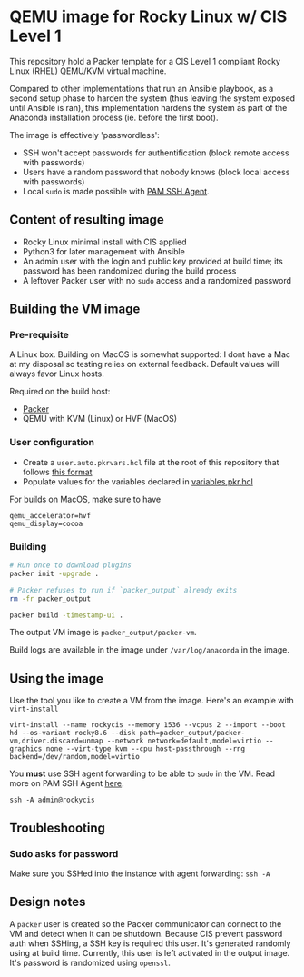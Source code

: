 # QEMU image for Rocky Linux w/ CIS Level 1

This repository hold a Packer template for a CIS Level 1 compliant Rocky Linux (RHEL) QEMU/KVM virtual machine.

Compared to other implementations that run an Ansible playbook, as a second setup phase to harden the system (thus leaving the system exposed until Ansible is ran), this implementation hardens the system as part of the Anaconda installation process (ie. before the first boot).

The image is effectively 'passwordless':
- SSH won't accept passwords for authentification (block remote access with passwords)
- Users have a random password that nobody knows (block local access with passwords)
- Local `sudo` is made possible with [PAM SSH Agent](https://github.com/jbeverly/pam_ssh_agent_auth).

## Content of resulting image

- Rocky Linux minimal install with CIS applied
- Python3 for later management with Ansible
- An admin user with the login and public key provided at build time; its password has been randomized during the build process
- A leftover Packer user with no `sudo` access and a randomized password

## Building the VM image
### Pre-requisite

A Linux box. Building on MacOS is somewhat supported: I dont have a Mac at my disposal so testing relies on external feedback. Default values will always favor Linux hosts.

Required on the build host:
- [Packer](https://www.packer.io/)
- QEMU with KVM (Linux) or HVF (MacOS)

### User configuration

- Create a `user.auto.pkrvars.hcl` file at the root of this repository that follows [this format](https://www.packer.io/guides/hcl/variables#from-a-file)
- Populate values for the variables declared in [variables.pkr.hcl](variables.pkr.hcl)

For builds on MacOS, make sure to have
```
qemu_accelerator=hvf
qemu_display=cocoa
 ```

### Building

```bash
# Run once to download plugins
packer init -upgrade .

# Packer refuses to run if `packer_output` already exits
rm -fr packer_output

packer build -timestamp-ui .
```

The output VM image is `packer_output/packer-vm`.

Build logs are available in the image under `/var/log/anaconda` in the image.

## Using the image

Use the tool you like to create a VM from the image. Here's an example with `virt-install`

```
virt-install --name rockycis --memory 1536 --vcpus 2 --import --boot hd --os-variant rocky8.6 --disk path=packer_output/packer-vm,driver.discard=unmap --network network=default,model=virtio --graphics none --virt-type kvm --cpu host-passthrough --rng backend=/dev/random,model=virtio
```

You **must** use SSH agent forwarding to be able to `sudo` in the VM. Read more on PAM SSH Agent [here](https://github.com/jbeverly/pam_ssh_agent_auth).
```
ssh -A admin@rockycis
```

## Troubleshooting
### Sudo asks for password

Make sure you SSHed into the instance with agent forwarding: `ssh -A`

## Design notes

A `packer` user is created so the Packer communicator can connect to the VM and detect when it can be shutdown.
Because CIS prevent password auth when SSHing, a SSH key is required this user. It's generated randomly using at build time.
Currently, this user is left activated in the output image. It's password is randomized using `openssl`.
